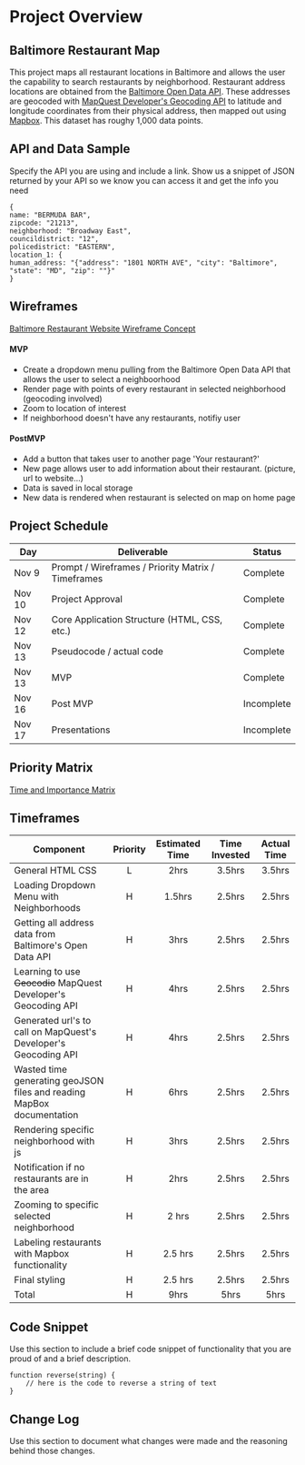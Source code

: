 # Project Overview

## Baltimore Restaurant Map

This project maps all restaurant locations in Baltimore and allows the user the capability to search restaurants by neighborhood. Restaurant address locations are obtained from the [Baltimore Open Data API](https://data.baltimorecity.gov/Culture-Arts/Restaurants/k5ry-ef3g). These addresses are geocoded with [MapQuest Developer's Geocoding API](https://developer.mapquest.com/documentation/geocoding-api/) to latitude and longitude coordinates from their physical address, then mapped out using [Mapbox](https://www.mapbox.com/). This dataset has roughy 1,000 data points.

## API and Data Sample

Specify the API you are using and include a link. Show us a snippet of JSON returned by your API so we know you can access it and get the info you need
```
{
name: "BERMUDA BAR",
zipcode: "21213",
neighborhood: "Broadway East",
councildistrict: "12",
policedistrict: "EASTERN",
location_1: {
human_address: "{"address": "1801 NORTH AVE", "city": "Baltimore", "state": "MD", "zip": ""}"
}
```

## Wireframes

[Baltimore Restaurant Website Wireframe Concept](https://wireframe.cc/pro/pp/1a29ea99d392747)

#### MVP 
- Create a dropdown menu pulling from the Baltimore Open Data API that allows the user to select a neighboorhood
- Render page with points of every restaurant in selected neighborhood (geocoding involved)
- Zoom to location of interest
- If neighborhood doesn't have any restaurants, notifiy user

#### PostMVP  
- Add a button that takes user to another page 'Your restaurant?'
- New page allows user to add information about their restaurant. (picture, url to website...)
- Data is saved in local storage
- New data is rendered when restaurant is selected on map on home page

## Project Schedule

|  Day | Deliverable | Status
|---|---| ---|
|Nov 9| Prompt / Wireframes / Priority Matrix / Timeframes | Complete
|Nov 10| Project Approval | Complete
|Nov 12| Core Application Structure (HTML, CSS, etc.) | Complete
|Nov 13| Pseudocode / actual code | Complete
|Nov 13| MVP | Complete
|Nov 16| Post MVP | Incomplete
|Nov 17| Presentations | Incomplete

## Priority Matrix

[Time and Importance Matrix](https://wireframe.cc/pro/pp/2ae852fac392756)

## Timeframes

| Component | Priority | Estimated Time | Time Invested | Actual Time |
| --- | :---: |  :---: | :---: | :---: |
| General HTML CSS | L | 2hrs| 3.5hrs | 3.5hrs |
| Loading Dropdown Menu with Neighborhoods| H | 1.5hrs| 2.5hrs | 2.5hrs |
| Getting all address data from Baltimore's Open Data API| H | 3hrs| 2.5hrs | 2.5hrs |
| Learning to use ~~Geocodio~~ MapQuest Developer's Geocoding API| H | 4hrs| 2.5hrs | 2.5hrs |
| Generated url's to call on MapQuest's Developer's Geocoding API| H | 4hrs| 2.5hrs | 2.5hrs |
| Wasted time generating geoJSON files and reading MapBox documentation| H | 6hrs| 2.5hrs | 2.5hrs |
| Rendering specific neighborhood with js| H | 3hrs| 2.5hrs | 2.5hrs |
| Notification if no restaurants are in the area| H | 2hrs| 2.5hrs | 2.5hrs |
| Zooming to specific selected neighborhood| H | 2 hrs| 2.5hrs | 2.5hrs |
| Labeling restaurants with Mapbox functionality| H | 2.5 hrs| 2.5hrs | 2.5hrs |
| Final styling| H | 2.5 hrs| 2.5hrs | 2.5hrs |
| Total | H | 9hrs| 5hrs | 5hrs |

## Code Snippet

Use this section to include a brief code snippet of functionality that you are proud of and a brief description.  

```
function reverse(string) {
	// here is the code to reverse a string of text
}
```

## Change Log
 Use this section to document what changes were made and the reasoning behind those changes.  
